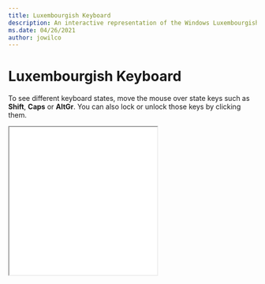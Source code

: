 ```yaml
---
title: Luxembourgish Keyboard
description: An interactive representation of the Windows LuxembourgishKeyboard. To see different keyboard states, click or move the mouse over the state keys.
ms.date: 04/26/2021
author: jowilco
---
```


# Luxembourgish Keyboard

To see different keyboard states, move the mouse over state keys such as **Shift**, **Caps** or **AltGr**. You can also lock or unlock those keys by clicking them.

<iframe src="kbdsf_1.html" height="300"></iframe>
